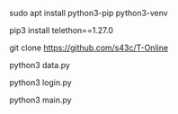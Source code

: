 
sudo apt install python3-pip python3-venv

pip3 install telethon==1.27.0

git clone https://github.com/s43c/T-Online

python3 data.py

python3 login.py

python3 main.py
